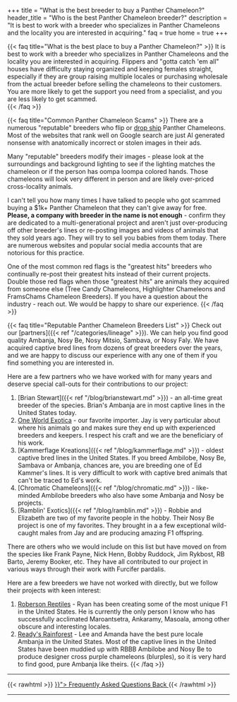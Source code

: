 +++
title = "What is the best breeder to buy a Panther Chameleon?"
header_title = "Who is the best Panther Chameleon breeder?"
description = "It is best to work with a breeder who specializes in Panther Chameleons and the locality you are interested in acquiring."
faq = true
home = true
+++

{{< faq title="What is the best place to buy a Panther Chameleon?" >}}
It is best to work with a breeder who specializes in Panther Chameleons and the locality you are interested in acquiring. Flippers and "gotta catch 'em all" houses have difficulty staying organized and keeping females straight, especially if they are group raising multiple locales or purchasing wholesale from the actual breeder before selling the chameleons to their customers. You are more likely to get the support you need from a specialist, and you are less likely to get scammed.  
{{< /faq >}}

{{< faq title="Common Panther Chameleon Scams" >}}
There are a numerous "reputable" breeders who flip or [drop ship](https://en.wikipedia.org/wiki/Drop_shipping) Panther Chameleons. Most of the websites that rank well on Google search are just AI generated nonsense with anatomically incorrect or stolen images in their ads. 

Many "reputable" breeders modify their images - please look at the surroundings and background lighting to see if the lighting matches the chameleon or if the person has oompa loompa colored hands. Those chameleons will look very different in person and are likely over-priced cross-locality animals. 

I can't tell you how many times I have talked to people who got scammed buying a $1k+ Panther Chameleon that they can't give away for free. **Please, a company with breeder in the name is not enough** - confirm they are dedicated to a multi-generational project and aren't just over-producing off other breeder's lines or re-posting images and videos of animals that they sold years ago. They will try to sell you babies from them today. There are numerous websites and popular social media accounts that are notorious for this practice.

One of the most common red flags is the "greatest hits" breeders who continually re-post their greatest hits instead of their current projects. Double those red flags when those "greatest hits" are animals they acquired from someone else (Tree Candy Chameleons, Highlighter Chameleons and FramsChams Chameleon Breeders). If you have a question about the industry - reach out. We would be happy to share our experience.
{{< /faq >}}

{{< faq title="Reputable Panther Chameleon Breeders List" >}}
Check out our [partners]({{< ref "/categories/lineage" >}}). We can help you find good quality Ambanja, Nosy Be, Nosy Mitsio, Sambava, or Nosy Faly. We have acquired captive bred lines from dozens of great breeders over the years, and we are happy to discuss our experience with any one of them if you find something you are interested in. 

Here are a few partners who we have worked with for many years and deserve special call-outs for their contributions to our project:

1. [Brian Stewart]({{< ref "/blog/brianstewart.md" >}}) - an all-time great breeder of the species. Brian's Ambanja are in most captive lines in the United States today.
2. [One World Exotica](https://oneworldexotica.com/) - our favorite importer. Jay is very particular about where his animals go and makes sure they end up with experienced breeders and keepers. I respect his craft and we are the beneficiary of his work.
3. [Kammerflage Kreations]({{< ref "/blog/kammerflage.md" >}}) - oldest captive bred lines in the United States. If you breed Ambilobe, Nosy Be, Sambava or Ambanja, chances are, you are breeding one of Ed Kammer's lines. It is very difficult to work with captive bred animals that can't be traced to Ed's work.
4. [Chromatic Chameleons]({{< ref "/blog/chromatic.md" >}}) - like-minded Ambilobe breeders who also have some Ambanja and Nosy be projects.
5. [Ramblin' Exotics]({{< ref "/blog/ramblin.md" >}}) - Robbie and Elizabeth are two of my favorite people in the hobby. Their Nosy Be project is one of my favorites. They brought in a a few exceptional wild-caught males from Jay and are producing amazing F1 offspring.

There are others who we would include on this list but have moved on from the species like Frank Payne, Nick Henn, Bobby Ruddock, Jim Rykbost, RB Barto, Jeremy Booker, etc. They have all contributed to our project in various ways through their work with Furcifer pardalis.

Here are a few breeders we have not worked with directly, but we follow their projects with keen interest:

1. [Roberson Reptiles](https://www.robersonreptiles.com/) - Ryan has been creating some of the most unique F1 in the United States. He is currently the only person I know who has successfully acclimated Maroantsetra, Ankaramy, Masoala, among other obscure and interesting locales.
2. [Ready's Rainforest](https://readysrainforest.com/) - Lee and Amanda have the best pure locale Ambanja in the United States. Most of the captive lines in the United States have been muddied up with RBBB Ambilobe and Nosy Be to produce designer cross purple chameleons (blurples), so it is very hard to find good, pure Ambanja like theirs.
{{< /faq >}}

<hr>
{{< rawhtml >}}
<a class="btn btn-template-main" href="{{< ref "/faq" >}}"> Frequently Asked Questions <i class="fas fa-backward"></i> Back </a>
{{< /rawhtml >}}
<hr>